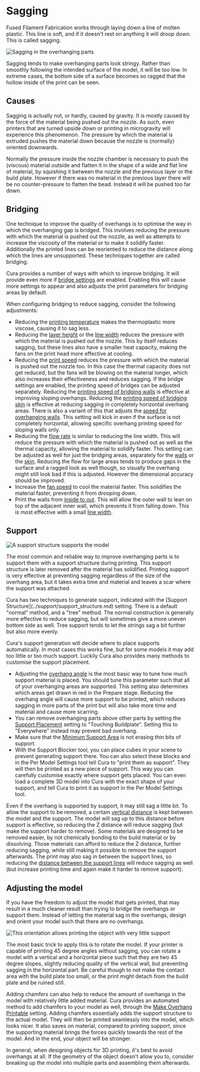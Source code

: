 Sagging
====
Fused Filament Fabrication works through laying down a line of molten plastic. This line is soft, and if it doesn't rest on anything it will droop down. This is called sagging.

![Sagging in the overhanging parts](../images/sagging.jpg)

Sagging tends to make overhanging parts look stringy. Rather than smoothly following the intended surface of the model, it will be too low. In extreme cases, the bottom side of a surface becomes so ragged that the hollow inside of the print can be seen.

Causes
----
Sagging is actually not, or hardly, caused by gravity. It is mostly caused by the force of the material being pushed out the nozzle. As such, even printers that are turned upside down or printing in microgravity will experience this phenomenon. The pressure by which the material is extruded pushes the material down because the nozzle is (normally) oriented downwards.

Normally the pressure inside the nozzle chamber is necessary to push the (viscous) material outside and flatten it in the shape of a wide and flat line of material, by squishing it between the nozzle and the previous layer or the build plate. However if there was no material in the previous layer there will be no counter-pressure to flatten the bead. Instead it will be pushed too far down.

Bridging
----
One technique to improve the quality of overhangs is to optimise the way in which the overhanging gap is bridged. This involves reducing the pressure with which the material is pushed out the nozzle, as well as attempts to increase the viscosity of the material or to make it solidify faster. Additionally the printed lines can be reoriented to reduce the distance along which the lines are unsupported. These techniques together are called bridging.

Cura provides a number of ways with which to improve bridging. It will provide even more if [bridge settings](../experimental/bridge_settings_enabled.md) are enabled. Enabling this will cause more settings to appear and also adjusts the print parameters for bridging areas by default.

When configuring bridging to reduce sagging, consider the following adjustments:
* Reducing the [printing temperature](../material/material_print_temperature.md) makes the thermoplastic more viscose, causing it to sag less.
* Reducing the [layer height](../resolution/layer_height.md) or the [line width](../resolution/line_width.md) reduces the pressure with which the material is pushed out the nozzle. This by itself reduces sagging, but these lines also have a smaller heat capacity, making the fans on the print head more effective at cooling.
* Reducing the [print speed](../speed/speed_print.md) reduces the pressure with which the material is pushed out the nozzle too. In this case the thermal capacity does not get reduced, but the fans will be blowing on the material longer, which also increases their effectiveness and reduces sagging. If the bridge settings are enabled, the printing speed of bridges can be adjusted separately. Reducing the [printing speed of bridging walls](../experimental/bridge_wall_speed.md) is effective at improving sloping overhangs. Reducing the [printing speed of bridging skin](../experimental/bridge_skin_speed.md) is effective at reducing sagging in completely horizontal overhang areas. There is also a variant of this that adjusts the [speed for overhanging walls](../experimental/wall_overhang_speed_factor.md). This setting will kick in even if the surface is not completely horizontal, allowing specific overhang printing speed for sloping walls only.
* Reducing the [flow rate](../material/material_flow.md) is similar to reducing the line width. This will reduce the pressure with which the material is pushed out as well as the thermal capacity, allowing the material to solidify faster. This setting can be adjusted as well for just the bridging areas, separately for the [walls](../experimental/bridge_wall_material_flow.md) or the [skin](../experimental/bridge_skin_material_flow.md). Reducing the flow for large areas tends to produce gaps in the surface and a ragged look as well though, so visually the overhang might still look bad if this is adjusted. However the dimensional accuracy should be improved.
* Increase the [fan speed](../cooling/cool_fan_speed.md) to cool the material faster. This solidifies the material faster, preventing it from drooping down.
* Print the walls from [inside to out](../shell/outer_inset_first.md). This will allow the outer wall to lean on top of the adjacent inner wall, which prevents it from falling down. This is most effective with a small [line width](../resolution/wall_line_width_0.md).

<!--screenshot {
"image_path": "support_enable.png",
"models": [{"script": "pipe_corner.scad"}],
"camera_position": [77, 197, 40],
"settings": {"support_enable": true},
"colours": 64
}-->
Support
----
![A support structure supports the model](../images/support_enable.png)

The most common and reliable way to improve overhanging parts is to support them with a support structure during printing. This support structure is later removed after the material has solidified. Printing support is very effective at preventing sagging regardless of the size of the overhang area, but it takes extra time and material and leaves a scar where the support was attached.

<!--if cura_version >= 4.7-->Cura has two techniques to generate support, indicated with the [Support Structure](../support/support_structure.md) setting. There is a default "normal" method, and a "tree" method. The normal construction is generally more effective to reduce sagging, but will sometimes give a more uneven bottom side as well. Tree support tends to let the strings sag a bit further but also more evenly.<!--endif-->
<!--if cura_version < 4.7:Cura has two techniques to generate support. There is a default "area support" method, which is generated if [support is enabled](../support/support_enable.md). Alternatively, a tree support method is generated if [tree support is enabled](../experimental/support_tree_enable.md). The default technique is generally more effective to reduce sagging, but will sometimes give a more uneven bottom side as well. Tree support tends to let the strings sag a bit further but also more evenly.-->

Cura's support generation will decide where to place supports automatically. In most cases this works fine, but for some models it may add too little or too much support. Luckily Cura also provides many methods to customise the support placement.
* Adjusting the [overhang angle](../support/support_angle.md) is the most basic way to tune how much support material is placed. You should tune this parameter such that all of your overhanging areas are supported. This setting also determines which areas get drawn in red in the Prepare stage. Reducing the overhang angle will cause more support to be printed, which reduces sagging in more parts of the print but will also take more time and material and cause more scarring.
* You can remove overhanging parts above other parts by setting the [Support Placement](../support/support_type.md) setting to "Touching Buildplate". Setting this to "Everywhere" instead may prevent bad overhang.
* Make sure that the [Minimum Support Area](../support/minimum_support_area.md) is not erasing thin bits of support.
* With the Support Blocker tool, you can place cubes in your scene to prevent generating support there. You can also select these blocks and in the Per Model Settings tool tell Cura to "print them as support". They will then be printed as a new piece of support. This way you can carefully customise exactly where support gets placed. You can even load a complete 3D model into Cura with the exact shape of your support, and tell Cura to print it as support in the Per Model Settings tool.

Even if the overhang is supported by support, it may still sag a little bit. To allow the support to be removed, a certain [vertical distance](../support/support_z_distance.md) is kept between the model and the support. The model will sag up to this distance before support is effective, so reducing the Z distance will reduce sagging (but make the support harder to remove). Some materials are designed to be removed easier, by not chemically bonding to the build material or by dissolving. Those materials can afford to reduce the Z distance, further reducing sagging, while still making it possible to remove the support afterwards. The print may also sag in between the support lines, so reducing the [distance between the support lines](../support/support_line_distance.md) will reduce sagging as well (but increase printing time and again make it harder to remove support).

Adjusting the model
----
If you have the freedom to adjust the model that gets printed, that may result in a much cleaner result than trying to bridge the overhangs or support them. Instead of letting the material sag in the overhangs, design and orient your model such that there are no overhangs.

![This orientation allows printing the object with very little support](../images/support_minimise_overhang.png)

The most basic trick to apply this is to rotate the model. If your printer is capable of printing 45 degree angles without sagging, you can rotate a model with a vertical and a horizontal piece such that they are two 45 degree slopes, slightly reducing quality of the vertical wall, but preventing sagging in the horizontal part. Be careful though to not make the contact area with the build plate too small, or the print might detach from the build plate and be ruined still.

Adding chamfers can also help to reduce the amount of overhangs in the model with relatively little added material. Cura provides an automated method to add chamfers to your model as well, through the [Make Overhang Printable](../experimental/conical_overhang_enabled.md) setting. Adding chamfers essentially adds the support structure to the actual model. They will then be printed seamlessly into the model, which looks nicer. It also saves on material, compared to printing support, since the supporting material brings the forces quickly towards the rest of the model. And in the end, your object will be stronger.

In general, when designing objects for 3D printing, it's best to avoid overhangs at all. If the geometry of the object doesn't allow you to, consider breaking up the model into multiple parts and assembling them afterwards.